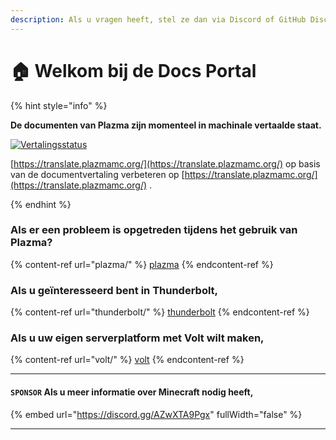 ```yaml
---
description: Als u vragen heeft, stel ze dan via Discord of GitHub Discussies.
---
```


# 🏠 Welkom bij de Docs Portal

{% hint style="info" %}

**De documenten van Plazma zijn momenteel in machinale vertaalde staat.**

[![Vertalingsstatus](https://badge.plazmamc.org/internal/crowdin)](https://translate.plazmamc.org/)

[https://translate.plazmamc.org/](https://translate.plazmamc.org/) op basis van de documentvertaling verbeteren op [https://translate.plazmamc.org/](https://translate.plazmamc.org/) .

{% endhint %}

### Als er een probleem is opgetreden tijdens het gebruik van Plazma?

{% content-ref url="plazma/" %}
[plazma](plazma/)
{% endcontent-ref %}

### Als u geïnteresseerd bent in Thunderbolt,

{% content-ref url="thunderbolt/" %}
[thunderbolt](thunderbolt/)
{% endcontent-ref %}

### Als u uw eigen serverplatform met Volt wilt maken,

{% content-ref url="volt/" %}
[volt](volt/)
{% endcontent-ref %}

***

#### `SPONSOR` Als u meer informatie over Minecraft nodig heeft, <a href="#etc-1" id="etc-1"></a>

{% embed url="https://discord.gg/AZwXTA9Pgx" fullWidth="false" %}

***
